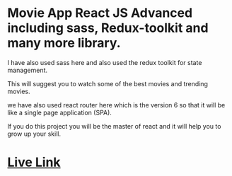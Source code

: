 # Movie App React JS Advanced including sass, Redux-toolkit and many more library. 
I have also used sass here and also used the redux toolkit for state management. 

This will suggest you to watch some of the best movies and trending movies. 

we have also used react router here which is the version 6 so that it will be like a single page application (SPA). 

If you do this project you will be the master of react and it will help you to grow up your skill.

# [Live Link](https://filmixes-evans-movie.vercel.app/)
